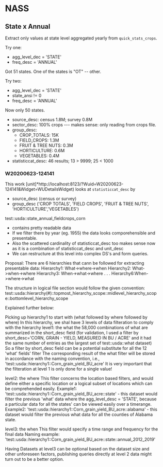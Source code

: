 # NASS

## State x Annual

Extract only values at state level aggregated yearly from `quick_stats_crops`.

Try one:

* agg_level_dec = 'STATE'
* freq_desc = 'ANNUAL'

Got 51 states.
One of the states is "OT" -- other.

Try two:


* agg_level_dec = 'STATE'
* state_ansi != 0
* freq_desc = 'ANNUAL'

Now only 50 states.

* source_desc: census 1.8M; survey 0.8M
* sector_desc: 100% crops --- makes sense: only reading from crops file.
* group_desc:
  * CROP_TOTALS: 15K
  * FIELD_CROPS: 1.3M
  * FRUIT & TREE NUTS: 0.3M
  * HORTICULTURE: 0.6M
  * VEGETABLES: 0.4M
* statisticcat_desc: 46 results; 13 > 9999; 25 < 1000
  
### W20200623-124141

This work
[unit]*http://localhost:8123/?Wuid=W20200623-124141&Widget=WUDetailsWidget)
looks at `statisticcat_desc` by
* source_desc (census or survey)
* group_desc ('CROP TOTALS', 'FIELD CROPS', 'FRUIT & TREE NUTS', 'HORTICULTURE','VEGETABLES')


test::usda::state_annual_fieldcrops_corn 
* contains pretty readable data
* If we filter there by year (eg. 1955) the data looks comporehensible and presentable.
* Also the scattered cardinality of statisticcat_desc too makes sense now as it is a combination of statisticcat_desc and unit_desc
* We can restructure at this level into complex DS's and form queries.


Proposal:
There are 6 hierarchies that cann be followed for extracting presentable data:
Hierarchy1: What->where->when
Hierarchy2: What->when->where
Hierarchy3: When->what->where
.
.
.
Hierarchy6:When->where->what

The structure in logical file section would follow the given convention:
test::usda::hierarchy(#)::topmost_hierarchy_scope::midlevel_hierarchy_scope::bottomlevel_hierarchy_scope

Explained further below:

Picking up hierarchy1 to start with (what followed by where followed by where)
In this hierarchy, we shal have 3 levels of data filteration to comply with the hierarchy
level1: the what
    the 58,000 combinations of what are summarized in the short_desc field
          (for validation, I used a filter by short_desc='CORN, GRAIN - YIELD, MEASURED IN BU / ACRE' and it had the same number of entries as the largest set of test::usda::what dataset)
    So a filter by short_desc field can be a potential substitute for all the 12 'what' fields' filter
    The corresponding result of the what filter will be stored in accordance with the naming convention, i.e., 'test::usda::hierarchy1::Corn_grain_yield_BU_acre'
    It is very important that the filteration at level 1 is only done for a single value!

level2: the where
    This filter concerns the location based filters, and would define either a specific location or a logical subset of locations which can be comprehended easily.
    Example1: 'test::usda::hierarchy1::Corn_grain_yield_BU_acre::state' - this dataset would filter the previous 'what' data where the agg_level_desc = 'STATE', because a particular data for all the states' can be viewed easily over a timerange.
    Example2: 'test::usda::hierarchy1::Corn_grain_yield_BU_acre::alabama' - this dataset would filter the previous what data for all the counties of Alabama state.

level3: the when
    This filter would specify a time range and frequency for the final data
    Naming example: 'test::usda::hierarchy1::Corn_grain_yield_BU_acre::state::annual_2012_2019'




Having Datasets at level3 can be optional based on the dataset size and other unforeseen factors, publishing queries directly at level 2 data might turn out to be a better option.
